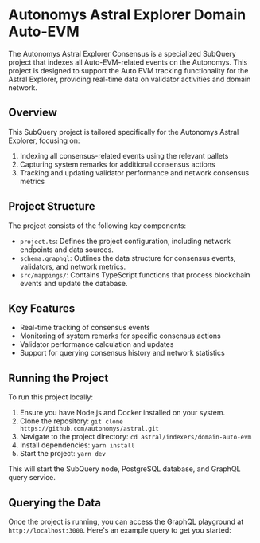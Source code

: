 # Autonomys Astral Explorer Domain Auto-EVM

The Autonomys Astral Explorer Consensus is a specialized SubQuery project that indexes all Auto-EVM-related events on the Autonomys. This project is designed to support the Auto EVM tracking functionality for the Astral Explorer, providing real-time data on validator activities and domain network.

## Overview

This SubQuery project is tailored specifically for the Autonomys Astral Explorer, focusing on:

1. Indexing all consensus-related events using the relevant pallets
2. Capturing system remarks for additional consensus actions
3. Tracking and updating validator performance and network consensus metrics

## Project Structure

The project consists of the following key components:

- `project.ts`: Defines the project configuration, including network endpoints and data sources.
- `schema.graphql`: Outlines the data structure for consensus events, validators, and network metrics.
- `src/mappings/`: Contains TypeScript functions that process blockchain events and update the database.

## Key Features

- Real-time tracking of consensus events
- Monitoring of system remarks for specific consensus actions
- Validator performance calculation and updates
- Support for querying consensus history and network statistics

## Running the Project

To run this project locally:

1. Ensure you have Node.js and Docker installed on your system.
2. Clone the repository: `git clone https://github.com/autonomys/astral.git`
3. Navigate to the project directory: `cd astral/indexers/domain-auto-evm`
4. Install dependencies: `yarn install`
5. Start the project: `yarn dev`

This will start the SubQuery node, PostgreSQL database, and GraphQL query service.

## Querying the Data

Once the project is running, you can access the GraphQL playground at `http://localhost:3000`. Here's an example query to get you started:
